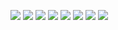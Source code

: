 ![](https://github.com/lulab/exRNA/blob/master/docs/FAQ/FAQ_picture/Comparison%20of%20NGS%20-%20qPCR%20for%20miRNA%20in%20serum_picture/Comparison%20of%20NGS%20%26%20qPCR%20for%20miRNA%20in%20serum_%E9%A1%B5%E9%9D%A2_6_%E9%A1%B5%E9%9D%A2_1.png)
![](https://github.com/lulab/exRNA/blob/master/docs/FAQ/FAQ_picture/Comparison%20of%20NGS%20-%20qPCR%20for%20miRNA%20in%20serum_picture/Comparison%20of%20NGS%20%26%20qPCR%20for%20miRNA%20in%20serum_%E9%A1%B5%E9%9D%A2_6_%E9%A1%B5%E9%9D%A2_2.png)
![](https://github.com/lulab/exRNA/blob/master/docs/FAQ/FAQ_picture/Comparison%20of%20NGS%20-%20qPCR%20for%20miRNA%20in%20serum_picture/Comparison%20of%20NGS%20%26%20qPCR%20for%20miRNA%20in%20serum_%E9%A1%B5%E9%9D%A2_6_%E9%A1%B5%E9%9D%A2_3.png)
![](https://github.com/lulab/exRNA/blob/master/docs/FAQ/FAQ_picture/Comparison%20of%20NGS%20-%20qPCR%20for%20miRNA%20in%20serum_picture/Comparison%20of%20NGS%20%26%20qPCR%20for%20miRNA%20in%20serum_%E9%A1%B5%E9%9D%A2_6_%E9%A1%B5%E9%9D%A2_4.png)
![](https://github.com/lulab/exRNA/blob/master/docs/FAQ/FAQ_picture/Comparison%20of%20NGS%20-%20qPCR%20for%20miRNA%20in%20serum_picture/Comparison%20of%20NGS%20%26%20qPCR%20for%20miRNA%20in%20serum_%E9%A1%B5%E9%9D%A2_6_%E9%A1%B5%E9%9D%A2_5.png)
![](https://github.com/lulab/exRNA/blob/master/docs/FAQ/FAQ_picture/Comparison%20of%20NGS%20-%20qPCR%20for%20miRNA%20in%20serum_picture/Comparison%20of%20NGS%20%26%20qPCR%20for%20miRNA%20in%20serum_%E9%A1%B5%E9%9D%A2_6_%E9%A1%B5%E9%9D%A2_6.png)
![](https://github.com/lulab/exRNA/blob/master/docs/FAQ/FAQ_picture/Comparison%20of%20NGS%20-%20qPCR%20for%20miRNA%20in%20serum_picture/Comparison%20of%20NGS%20%26%20qPCR%20for%20miRNA%20in%20serum_%E9%A1%B5%E9%9D%A2_6_%E9%A1%B5%E9%9D%A2_7.png)
![](https://github.com/lulab/exRNA/blob/master/docs/FAQ/FAQ_picture/Comparison%20of%20NGS%20-%20qPCR%20for%20miRNA%20in%20serum_picture/Comparison%20of%20NGS%20%26%20qPCR%20for%20miRNA%20in%20serum_%E9%A1%B5%E9%9D%A2_6_%E9%A1%B5%E9%9D%A2_8.png)
